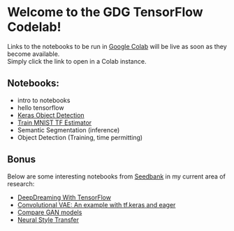 # Welcome to the GDG TensorFlow Codelab!
Links to the notebooks to be run in [Google Colab](colab.research.google.com) will be live as soon as they become available.  
Simply click the link to open in a Colab instance.  

## Notebooks:  
* intro to notebooks  
*  hello tensorflow  
*  [Keras Object Detection](https://github.com/kylehounslow/gdg_workshop/blob/master/notebooks/keras_object_detection.ipynb)  
*  [Train MNIST TF Estimator](https://colab.research.google.com/github/kylehounslow/gdg_workshop/blob/master/notebooks/tf_estimator_mnist.ipynb)  
*  Semantic Segmentation (inference)  
*  Object Detection (Training, time permitting)  

## Bonus 
Below are some interesting notebooks from [Seedbank](https://research.google.com/seedbank/seeds) in my current area of research:   
* [DeepDreaming With TensorFlow](https://colab.research.google.com/drive/1DWcrN9WXni58MbddvlShX0wF_oeo8W_0#forceEdit=true&offline=true&sandboxMode=true)  
* [Convolutional VAE: An example with tf.keras and eager](https://colab.research.google.com/github/tensorflow/tensorflow/blob/master/tensorflow/contrib/eager/python/examples/generative_examples/cvae.ipynb)  
* [Compare GAN models](https://colab.research.google.com/github/google/compare_gan/blob/master/compare_gan/src/tfhub_models.ipynb)  
* [Neural Style Transfer](https://colab.research.google.com/github/tensorflow/lucid/blob/master/notebooks/differentiable-parameterizations/style_transfer_2d.ipynb)  
